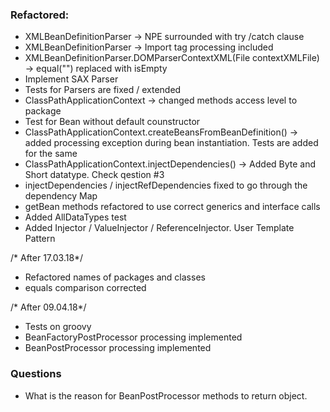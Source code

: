 ### Refactored:
* XMLBeanDefinitionParser -> NPE surrounded with try /catch clause
* XMLBeanDefinitionParser -> Import tag processing included
* XMLBeanDefinitionParser.DOMParserContextXML(File contextXMLFile) -> equal("") replaced with isEmpty
* Implement SAX Parser
* Tests for Parsers are fixed / extended
* ClassPathApplicationContext -> changed methods access level to package
* Test for Bean without default counstructor
* ClassPathApplicationContext.createBeansFromBeanDefinition() -> added processing exception during bean instantiation. Tests are added for the same
* ClassPathApplicationContext.injectDependencies() -> Added Byte and Short datatype. Check qestion #3
* injectDependencies / injectRefDependencies fixed to go through the dependency Map
* getBean methods refactored to use correct generics and interface calls
* Added AllDataTypes test
* Added Injector / ValueInjector / ReferenceInjector. User Template Pattern

/* After  17.03.18*/
* Refactored names of packages and classes
* equals comparison corrected

/* After 09.04.18*/
* Tests on groovy
* BeanFactoryPostProcessor processing implemented
* BeanPostProcessor processing implemented

### Questions
* What is the reason for BeanPostProcessor methods to return object.